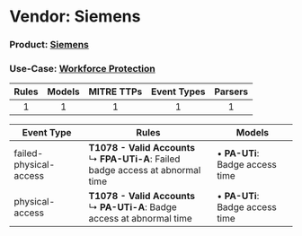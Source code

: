 Vendor: Siemens
===============
### Product: [Siemens](../ds_siemens_siemens.md)
### Use-Case: [Workforce Protection](../../../../UseCases/uc_workforce_protection.md)

| Rules | Models | MITRE TTPs | Event Types | Parsers |
|:-----:|:------:|:----------:|:-----------:|:-------:|
|   1   |   1    |     1      |      1      |    1    |

| Event Type             | Rules                                                                                      | Models                              |
| ---------------------- | ------------------------------------------------------------------------------------------ | ----------------------------------- |
| failed-physical-access | <b>T1078 - Valid Accounts</b><br> ↳ <b>FPA-UTi-A</b>: Failed badge access at abnormal time |  • <b>PA-UTi</b>: Badge access time |
| physical-access        | <b>T1078 - Valid Accounts</b><br> ↳ <b>PA-UTi-A</b>: Badge access at abnormal time         |  • <b>PA-UTi</b>: Badge access time |
